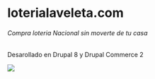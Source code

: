 # loterialaveleta.com
<h6>Compra loteria Nacional sin moverte de tu casa</h6>
<p>Desarollado en Drupal 8 y Drupal Commerce 2</p>
<img src="https://loterialaveleta.com/sites/default/files/2020-12/loterialaveleta-drupal8.png" />